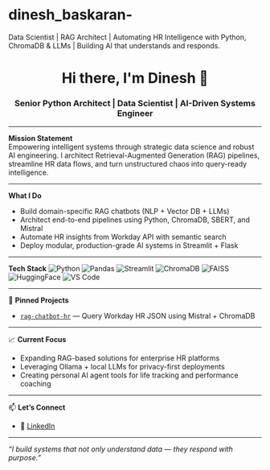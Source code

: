 # dinesh_baskaran-
Data Scientist | RAG Architect | Automating HR Intelligence with Python, ChromaDB &amp; LLMs | Building AI that understands and responds.

<h1 align="center">Hi there, I'm Dinesh 👋</h1>
<h3 align="center">Senior Python Architect | Data Scientist | AI-Driven Systems Engineer</h3>

---

 **Mission Statement**  
Empowering intelligent systems through strategic data science and robust AI engineering. I architect Retrieval-Augmented Generation (RAG) pipelines, streamline HR data flows, and turn unstructured chaos into query-ready intelligence.

---

 **What I Do**
-  Build domain-specific RAG chatbots (NLP + Vector DB + LLMs)
-  Architect end-to-end pipelines using Python, ChromaDB, SBERT, and Mistral
-  Automate HR insights from Workday API with semantic search
-  Deploy modular, production-grade AI systems in Streamlit + Flask

---

 **Tech Stack**
![Python](https://img.shields.io/badge/-Python-05122A?style=flat&logo=python)
![Pandas](https://img.shields.io/badge/-Pandas-05122A?style=flat&logo=pandas)
![Streamlit](https://img.shields.io/badge/-Streamlit-05122A?style=flat&logo=streamlit)
![ChromaDB](https://img.shields.io/badge/-ChromaDB-05122A?style=flat)
![FAISS](https://img.shields.io/badge/-FAISS-05122A?style=flat)
![HuggingFace](https://img.shields.io/badge/-HuggingFace-05122A?style=flat&logo=huggingface)
![VS Code](https://img.shields.io/badge/-VS%20Code-05122A?style=flat&logo=visualstudiocode)

---

📌 **Pinned Projects**
- [`rag-chatbot-hr`](https://github.com/dineshbaskaran/rag-chatbot-hr) — Query Workday HR JSON using Mistral + ChromaDB

---

📈 **Current Focus**
- Expanding RAG-based solutions for enterprise HR platforms
- Leveraging Ollama + local LLMs for privacy-first deployments
- Creating personal AI agent tools for life tracking and performance coaching

---

📫 **Let’s Connect**
- 🔗 [LinkedIn]([https://www.linkedin.com/in/dineshbaskaran/](https://www.linkedin.com/in/dinesh-baskaran-88a5121a0?utm_source=share&utm_campaign=share_via&utm_content=profile&utm_medium=android_app))

---

_“I build systems that not only understand data — they respond with purpose.”_

